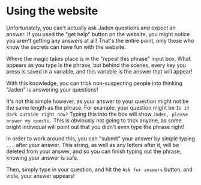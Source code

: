 # Using the website

Unfortunately, you can't actually ask Jaden questions and expect an answer. If you used the "get help" button on the website, you might notice you aren't getting any answers at all! That's the entire point, only those who know the secrets can have fun with the website.

Where the magic takes place is in the "repeat this phrase" input box. What appears as you type is the phrase, but behind the scenes, every key you press is saved in a variable, and this variable is the answer that will appear!

With this knowledge, you can trick non-suspecting people into thinking "Jaden" is answering your questions!

It's not this simple however, as your answer to your question might not be the same length as the phrase. For example, your question might be `Is it dark outside right now?` Typing this into the box will show `Jaden, please answer my questi.` This is obviously not going to trick anyone, as some bright individual will point out that you didn't even type the phrase right!

In order to work around this, you can "submit" your answer by simple typing `...` after your answer. This string, as well as any letters after it, will be deleted from your answer, and so you can finish typing out the phrase, knowing your answer is safe.

Then, simply type in your question, and hit the `Ask for answers` button, and viola, your answer appears!
